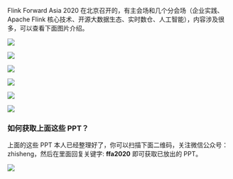 
Flink Forward Asia 2020 在北京召开的，有主会场和几个分会场（企业实践、Apache Flink 核心技术、开源大数据生态、实时数仓、人工智能），内容涉及很多，可以查看下面图片介绍。

![](http://zhisheng-blog.oss-cn-hangzhou.aliyuncs.com/2020-12-21-142353.png)

![](http://zhisheng-blog.oss-cn-hangzhou.aliyuncs.com/2020-12-21-142431.png)

![](http://zhisheng-blog.oss-cn-hangzhou.aliyuncs.com/2020-12-21-142511.png)

![](http://zhisheng-blog.oss-cn-hangzhou.aliyuncs.com/2020-12-21-142538.png)

![](http://zhisheng-blog.oss-cn-hangzhou.aliyuncs.com/2020-12-21-142616.png)

![](http://zhisheng-blog.oss-cn-hangzhou.aliyuncs.com/2020-12-21-142643.png)


### 如何获取上面这些 PPT？

上面的这些 PPT 本人已经整理好了，你可以扫描下面二维码，关注微信公众号：zhisheng，然后在里面回复关键字: **ffa2020** 即可获取已放出的 PPT。

![](http://zhisheng-blog.oss-cn-hangzhou.aliyuncs.com/2019-12-28-144329.jpg)